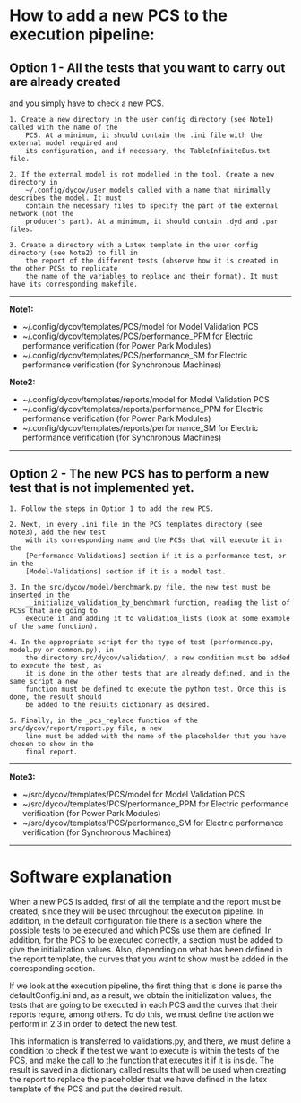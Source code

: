 
# How to add a new PCS to the execution pipeline:

## Option 1 - All the tests that you want to carry out are already created 
and you simply have to check a new PCS.

    1. Create a new directory in the user config directory (see Note1) called with the name of the 
        PCS. At a minimum, it should contain the .ini file with the external model required and 
        its configuration, and if necessary, the TableInfiniteBus.txt file.

    2. If the external model is not modelled in the tool. Create a new directory in 
        ~/.config/dycov/user_models called with a name that minimally describes the model. It must 
        contain the necessary files to specify the part of the external network (not the 
        producer's part). At a minimum, it should contain .dyd and .par files.

    3. Create a directory with a Latex template in the user config directory (see Note2) to fill in 
        the report of the different tests (observe how it is created in the other PCSs to replicate 
        the name of the variables to replace and their format). It must have its corresponding makefile.

---
**Note1:** 
  * ~/.config/dycov/templates/PCS/model for Model Validation PCS 
  * ~/.config/dycov/templates/PCS/performance_PPM for Electric performance 
    verification (for Power Park Modules) 
  * ~/.config/dycov/templates/PCS/performance_SM for Electric performance 
    verification (for Synchronous Machines) 

**Note2:** 
  * ~/.config/dycov/templates/reports/model for Model Validation PCS 
  * ~/.config/dycov/templates/reports/performance_PPM for Electric performance 
    verification (for Power Park Modules) 
  * ~/.config/dycov/templates/reports/performance_SM for Electric performance 
    verification (for Synchronous Machines) 
---

## Option 2 - The new PCS has to perform a new test that is not implemented yet.

    1. Follow the steps in Option 1 to add the new PCS.
    
    2. Next, in every .ini file in the PCS templates directory (see Note3), add the new test 
        with its corresponding name and the PCSs that will execute it in the 
        [Performance-Validations] section if it is a performance test, or in the 
        [Model-Validations] section if it is a model test.
    
    3. In the src/dycov/model/benchmark.py file, the new test must be inserted in the 
        __initialize_validation_by_benchmark function, reading the list of PCSs that are going to 
        execute it and adding it to validation_lists (look at some example of the same function).
    
    4. In the appropriate script for the type of test (performance.py, model.py or common.py), in 
        the directory src/dycov/validation/, a new condition must be added to execute the test, as 
        it is done in the other tests that are already defined, and in the same script a new 
        function must be defined to execute the python test. Once this is done, the result should 
        be added to the results dictionary as desired.
    
    5. Finally, in the _pcs_replace function of the src/dycov/report/report.py file, a new 
        line must be added with the name of the placeholder that you have chosen to show in the 
        final report.
    
---
**Note3:** 
  * ~/src/dycov/templates/PCS/model for Model Validation PCS 
  * ~/src/dycov/templates/PCS/performance_PPM for Electric performance 
    verification (for Power Park Modules) 
  * ~/src/dycov/templates/PCS/performance_SM for Electric performance 
    verification (for Synchronous Machines) 
---

# Software explanation

When a new PCS is added, first of all the template and the report 
must be created, since they will be used throughout the execution 
pipeline. In addition, in the default configuration file there is a 
section where the possible tests to be executed and which PCSs use 
them are defined. In addition, for the PCS to be executed correctly, 
a section must be added to give the initialization values. Also, 
depending on what has been defined in the report template, the curves 
that you want to show must be added in the corresponding section.

If we look at the execution pipeline, the first thing that is done is 
parse the defaultConfig.ini and, as a result, we obtain the 
initialization values, the tests that are going to be executed in each 
PCS and the curves that their reports require, among others. To do 
this, we must define the action we perform in 2.3 in order to detect the 
new test.

This information is transferred to validations.py, and there, we must 
define a condition to check if the test we want to execute is within the 
tests of the PCS, and make the call to the function that executes it 
if it is inside. The result is saved in a dictionary called results that 
will be used when creating the report to replace the placeholder that we 
have defined in the latex template of the PCS and put the desired result.
